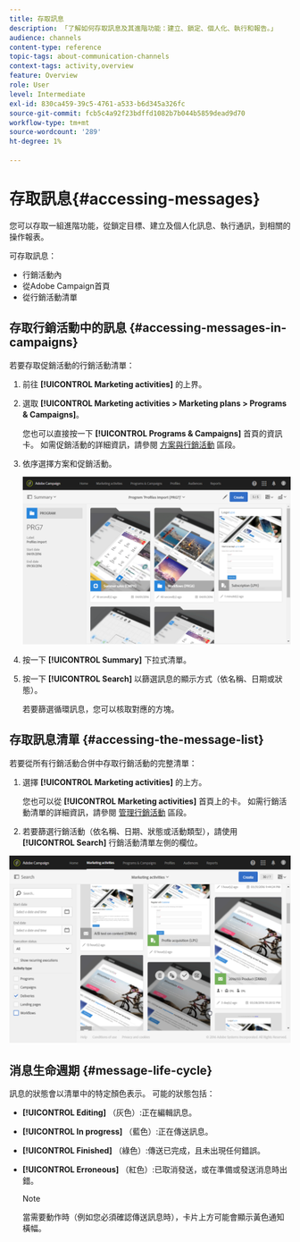 ```yaml
---
title: 存取訊息
description: 「了解如何存取訊息及其進階功能：建立、鎖定、個人化、執行和報告。」
audience: channels
content-type: reference
topic-tags: about-communication-channels
context-tags: activity,overview
feature: Overview
role: User
level: Intermediate
exl-id: 830ca459-39c5-4761-a533-b6d345a326fc
source-git-commit: fcb5c4a92f23bdffd1082b7b044b5859dead9d70
workflow-type: tm+mt
source-wordcount: '289'
ht-degree: 1%

---
```


# 存取訊息{#accessing-messages}

您可以存取一組進階功能，從鎖定目標、建立及個人化訊息、執行通訊，到相關的操作報表。

可存取訊息：

* 行銷活動內
* 從Adobe Campaign首頁
* 從行銷活動清單

## 存取行銷活動中的訊息 {#accessing-messages-in-campaigns}

若要存取促銷活動的行銷活動清單：

1. 前往 **[!UICONTROL Marketing activities]** 的上界。
1. 選取 **[!UICONTROL Marketing activities > Marketing plans > Programs & Campaigns]**。

   您也可以直接按一下 **[!UICONTROL Programs & Campaigns]** 首頁的資訊卡。 如需促銷活動的詳細資訊，請參閱 [方案與行銷活動](../../start/using/programs-and-campaigns.md) 區段。

1. 依序選擇方案和促銷活動。

   ![](assets/delivery_list_1.png)

1. 按一下 **[!UICONTROL Summary]** 下拉式清單。
1. 按一下 **[!UICONTROL Search]** 以篩選訊息的顯示方式（依名稱、日期或狀態）。

   若要篩選循環訊息，您可以核取對應的方塊。

## 存取訊息清單 {#accessing-the-message-list}

若要從所有行銷活動合併中存取行銷活動的完整清單：

1. 選擇 **[!UICONTROL Marketing activities]** 的上方。

   您也可以從 **[!UICONTROL Marketing activities]** 首頁上的卡。 如需行銷活動清單的詳細資訊，請參閱 [管理行銷活動](../../start/using/marketing-activities.md#creating-a-marketing-activity) 區段。

1. 若要篩選行銷活動（依名稱、日期、狀態或活動類型），請使用 **[!UICONTROL Search]** 行銷活動清單左側的欄位。

![](assets/delivery_list_2.png)

## 消息生命週期 {#message-life-cycle}

訊息的狀態會以清單中的特定顏色表示。 可能的狀態包括：

* **[!UICONTROL Editing]** （灰色）:正在編輯訊息。
* **[!UICONTROL In progress]** （藍色）:正在傳送訊息。
* **[!UICONTROL Finished]** （綠色）:傳送已完成，且未出現任何錯誤。
* **[!UICONTROL Erroneous]** （紅色）:已取消發送，或在準備或發送消息時出錯。

   >[!NOTE]
   >
   >當需要動作時（例如您必須確認傳送訊息時），卡片上方可能會顯示黃色通知橫幅。

